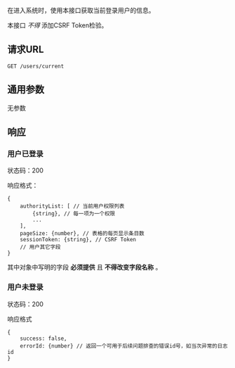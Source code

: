 在进入系统时，使用本接口获取当前登录用户的信息。

本接口 *不得* 添加CSRF Token检验。

## 请求URL

    GET /users/current

## 通用参数

无参数

## 响应

### 用户已登录

状态码：200

响应格式：

    {
        authorityList: [ // 当前用户权限列表
            {string}, // 每一项为一个权限
            ...
        ],
        pageSize: {number}, // 表格的每页显示条目数
        sessionToken: {string}, // CSRF Token
        // 用户其它字段
    }

其中对象中写明的字段 **必须提供** 且 **不得改变字段名称** 。

### 用户未登录

状态码：200

响应格式

    {
        success: false,
		errorId: {number} // 返回一个可用于后续问题排查的错误id号，如当次异常的日志id
    }